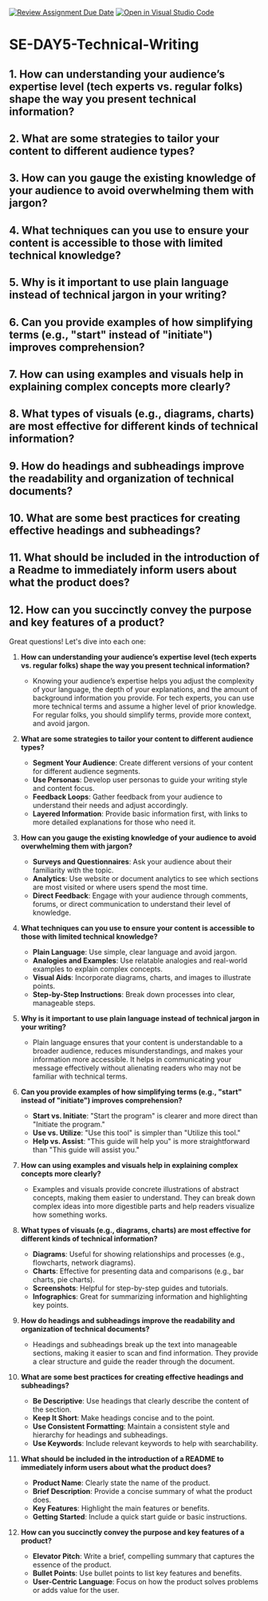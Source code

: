 [![Review Assignment Due Date](https://classroom.github.com/assets/deadline-readme-button-22041afd0340ce965d47ae6ef1cefeee28c7c493a6346c4f15d667ab976d596c.svg)](https://classroom.github.com/a/zsAR-pyY)
[![Open in Visual Studio Code](https://classroom.github.com/assets/open-in-vscode-2e0aaae1b6195c2367325f4f02e2d04e9abb55f0b24a779b69b11b9e10269abc.svg)](https://classroom.github.com/online_ide?assignment_repo_id=16274522&assignment_repo_type=AssignmentRepo)
# SE-DAY5-Technical-Writing
## 1. How can understanding your audience’s expertise level (tech experts vs. regular folks) shape the way you present technical information?
## 2. What are some strategies to tailor your content to different audience types?
## 3. How can you gauge the existing knowledge of your audience to avoid overwhelming them with jargon?
## 4. What techniques can you use to ensure your content is accessible to those with limited technical knowledge?
## 5. Why is it important to use plain language instead of technical jargon in your writing?
## 6. Can you provide examples of how simplifying terms (e.g., "start" instead of "initiate") improves comprehension?
## 7. How can using examples and visuals help in explaining complex concepts more clearly?
## 8. What types of visuals (e.g., diagrams, charts) are most effective for different kinds of technical information?
## 9. How do headings and subheadings improve the readability and organization of technical documents?
## 10. What are some best practices for creating effective headings and subheadings?
## 11. What should be included in the introduction of a Readme to immediately inform users about what the product does?
## 12. How can you succinctly convey the purpose and key features of a product?

Great questions! Let's dive into each one:

1. **How can understanding your audience’s expertise level (tech experts vs. regular folks) shape the way you present technical information?**
   - Knowing your audience’s expertise helps you adjust the complexity of your language, the depth of your explanations, and the amount of background information you provide. For tech experts, you can use more technical terms and assume a higher level of prior knowledge. For regular folks, you should simplify terms, provide more context, and avoid jargon.

2. **What are some strategies to tailor your content to different audience types?**
   - **Segment Your Audience**: Create different versions of your content for different audience segments.
   - **Use Personas**: Develop user personas to guide your writing style and content focus.
   - **Feedback Loops**: Gather feedback from your audience to understand their needs and adjust accordingly.
   - **Layered Information**: Provide basic information first, with links to more detailed explanations for those who need it.

3. **How can you gauge the existing knowledge of your audience to avoid overwhelming them with jargon?**
   - **Surveys and Questionnaires**: Ask your audience about their familiarity with the topic.
   - **Analytics**: Use website or document analytics to see which sections are most visited or where users spend the most time.
   - **Direct Feedback**: Engage with your audience through comments, forums, or direct communication to understand their level of knowledge.

4. **What techniques can you use to ensure your content is accessible to those with limited technical knowledge?**
   - **Plain Language**: Use simple, clear language and avoid jargon.
   - **Analogies and Examples**: Use relatable analogies and real-world examples to explain complex concepts.
   - **Visual Aids**: Incorporate diagrams, charts, and images to illustrate points.
   - **Step-by-Step Instructions**: Break down processes into clear, manageable steps.

5. **Why is it important to use plain language instead of technical jargon in your writing?**
   - Plain language ensures that your content is understandable to a broader audience, reduces misunderstandings, and makes your information more accessible. It helps in communicating your message effectively without alienating readers who may not be familiar with technical terms.

6. **Can you provide examples of how simplifying terms (e.g., "start" instead of "initiate") improves comprehension?**
   - **Start vs. Initiate**: "Start the program" is clearer and more direct than "Initiate the program."
   - **Use vs. Utilize**: "Use this tool" is simpler than "Utilize this tool."
   - **Help vs. Assist**: "This guide will help you" is more straightforward than "This guide will assist you."

7. **How can using examples and visuals help in explaining complex concepts more clearly?**
   - Examples and visuals provide concrete illustrations of abstract concepts, making them easier to understand. They can break down complex ideas into more digestible parts and help readers visualize how something works.

8. **What types of visuals (e.g., diagrams, charts) are most effective for different kinds of technical information?**
   - **Diagrams**: Useful for showing relationships and processes (e.g., flowcharts, network diagrams).
   - **Charts**: Effective for presenting data and comparisons (e.g., bar charts, pie charts).
   - **Screenshots**: Helpful for step-by-step guides and tutorials.
   - **Infographics**: Great for summarizing information and highlighting key points.

9. **How do headings and subheadings improve the readability and organization of technical documents?**
   - Headings and subheadings break up the text into manageable sections, making it easier to scan and find information. They provide a clear structure and guide the reader through the document.

10. **What are some best practices for creating effective headings and subheadings?**
    - **Be Descriptive**: Use headings that clearly describe the content of the section.
    - **Keep It Short**: Make headings concise and to the point.
    - **Use Consistent Formatting**: Maintain a consistent style and hierarchy for headings and subheadings.
    - **Use Keywords**: Include relevant keywords to help with searchability.

11. **What should be included in the introduction of a README to immediately inform users about what the product does?**
    - **Product Name**: Clearly state the name of the product.
    - **Brief Description**: Provide a concise summary of what the product does.
    - **Key Features**: Highlight the main features or benefits.
    - **Getting Started**: Include a quick start guide or basic instructions.

12. **How can you succinctly convey the purpose and key features of a product?**
    - **Elevator Pitch**: Write a brief, compelling summary that captures the essence of the product.
    - **Bullet Points**: Use bullet points to list key features and benefits.
    - **User-Centric Language**: Focus on how the product solves problems or adds value for the user.

